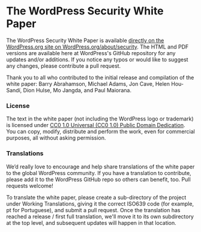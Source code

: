 The WordPress Security White Paper
==========

The WordPress Security White Paper is available <a href="https://wordpress.org/about/security/">directly on the WordPress.org site on WordPress.org/about/security</a>. The HTML and PDF versions are available here at WordPress's GitHub repository for any updates and/or additions. If you notice any typos or would like to suggest any changes, please contribute a pull request.

Thank you to all who contributed to the initial release and compilation of the white paper: Barry Abrahamson, Michael Adams, Jon Cave, Helen Hou-Sandí, Dion Hulse, Mo Jangda, and Paul Maiorana.

<h3>License</h3>

The text in the white paper (not including the WordPress logo or trademark) is licensed under <a href="https://creativecommons.org/publicdomain/zero/1.0/">CC0 1.0 Universal (CC0 1.0) Public Domain Dedication</a>. You can copy, modify, distribute and perform the work, even for commercial purposes, all without asking permission.

<h3>Translations</h3>

We’d really love to encourage and help share translations of the white paper to the global WordPress community. If you have a translation to contribute, please add it to the WordPress GitHub repo so others can benefit, too. Pull requests welcome!

To translate the white paper, please create a sub-directory of the project under Working Translations, giving it the correct ISO639 code (for example, pt for Portuguese), and submit a pull request. Once the translation has reached a release / first full translation, we'll move it to its own subdirectory at the top level, and subsequent updates will happen in that location. 
